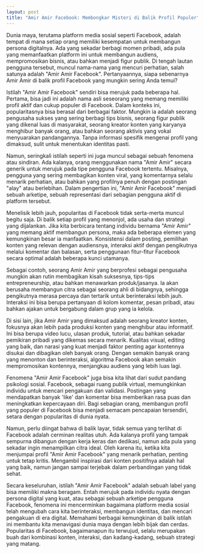 ```yaml
---
layout: post
title: "Amir Amir Facebook: Membongkar Misteri di Balik Profil Populer"
---
```


Dunia maya, terutama platform media sosial seperti Facebook, adalah tempat di mana setiap orang memiliki kesempatan untuk membangun persona digitalnya. Ada yang sekadar berbagi momen pribadi, ada pula yang memanfaatkan platform ini untuk membangun audiens, mempromosikan bisnis, atau bahkan menjadi figur publik. Di tengah lautan pengguna tersebut, muncul nama-nama yang mencuri perhatian, salah satunya adalah "Amir Amir Facebook". Pertanyaannya, siapa sebenarnya Amir Amir di balik profil Facebook yang mungkin sering Anda temui?

Istilah "Amir Amir Facebook" sendiri bisa merujuk pada beberapa hal. Pertama, bisa jadi ini adalah nama asli seseorang yang memang memiliki profil aktif dan cukup populer di Facebook. Dalam konteks ini, popularitasnya bisa berasal dari berbagai faktor. Mungkin ia adalah seorang pengusaha sukses yang sering berbagi tips bisnis, seorang figur publik yang dikenal luas di masyarakat, seorang kreator konten yang karyanya menghibur banyak orang, atau bahkan seorang aktivis yang vokal menyuarakan pandangannya. Tanpa informasi spesifik mengenai profil yang dimaksud, sulit untuk menentukan identitas pasti.

Namun, seringkali istilah seperti ini juga muncul sebagai sebuah fenomena atau sindiran. Ada kalanya, orang menggunakan nama "Amir Amir" secara generik untuk merujuk pada tipe pengguna Facebook tertentu. Misalnya, pengguna yang sering membagikan konten viral, yang komentarnya selalu menarik perhatian, atau bahkan yang profilnya penuh dengan postingan "alay" atau berlebihan. Dalam pengertian ini, "Amir Amir Facebook" menjadi sebuah arketipe, sebuah representasi dari sebagian pengguna aktif di platform tersebut.

Menelisik lebih jauh, popularitas di Facebook tidak serta-merta muncul begitu saja. Di balik setiap profil yang menonjol, ada usaha dan strategi yang dijalankan. Jika kita berbicara tentang individu bernama "Amir Amir" yang memang aktif membangun persona, maka ada beberapa elemen yang kemungkinan besar ia manfaatkan. Konsistensi dalam posting, pemilihan konten yang relevan dengan audiensnya, interaksi aktif dengan pengikutnya melalui komentar dan balasan, serta penggunaan fitur-fitur Facebook secara optimal adalah beberapa kunci utamanya.

Sebagai contoh, seorang Amir Amir yang berprofesi sebagai pengusaha mungkin akan rutin membagikan kisah suksesnya, tips-tips entrepreneurship, atau bahkan menawarkan produk/jasanya. Ia akan berusaha membangun citra sebagai seorang ahli di bidangnya, sehingga pengikutnya merasa percaya dan tertarik untuk berinteraksi lebih jauh. Interaksi ini bisa berupa pertanyaan di kolom komentar, pesan pribadi, atau bahkan ajakan untuk bergabung dalam grup yang ia kelola.

Di sisi lain, jika Amir Amir yang dimaksud adalah seorang kreator konten, fokusnya akan lebih pada produksi konten yang menghibur atau informatif. Ini bisa berupa video lucu, ulasan produk, tutorial, atau bahkan sekadar pemikiran pribadi yang dikemas secara menarik. Kualitas visual, editing yang baik, dan narasi yang kuat menjadi faktor penting agar kontennya disukai dan dibagikan oleh banyak orang. Dengan semakin banyak orang yang menonton dan berinteraksi, algoritma Facebook akan semakin mempromosikan kontennya, menjangkau audiens yang lebih luas lagi.

Fenomena "Amir Amir Facebook" juga bisa kita lihat dari sudut pandang psikologi sosial. Facebook, sebagai ruang publik virtual, memungkinkan individu untuk mencari pengakuan dan validasi. Postingan yang mendapatkan banyak 'like' dan komentar bisa memberikan rasa puas dan meningkatkan kepercayaan diri. Bagi sebagian orang, membangun profil yang populer di Facebook bisa menjadi semacam pencapaian tersendiri, setara dengan popularitas di dunia nyata.

Namun, perlu diingat bahwa di balik layar, tidak semua yang terlihat di Facebook adalah cerminan realitas utuh. Ada kalanya profil yang tampak sempurna dibangun dengan kerja keras dan dedikasi, namun ada pula yang sekadar ingin menampilkan citra ideal. Oleh karena itu, ketika kita menjumpai profil "Amir Amir Facebook" yang menarik perhatian, penting untuk tetap kritis. Mengambil inspirasi dari konten positifnya adalah hal yang baik, namun jangan sampai terjebak dalam perbandingan yang tidak sehat.

Secara keseluruhan, istilah "Amir Amir Facebook" adalah sebuah label yang bisa memiliki makna beragam. Entah merujuk pada individu nyata dengan persona digital yang kuat, atau sebagai sebuah arketipe pengguna Facebook, fenomena ini mencerminkan bagaimana platform media sosial telah mengubah cara kita berinteraksi, membangun identitas, dan mencari pengakuan di era digital. Memahami berbagai kemungkinan di balik istilah ini membantu kita menavigasi dunia maya dengan lebih bijak dan cerdas. Popularitas di Facebook, bagaimanapun itu terwujud, selalu merupakan buah dari kombinasi konten, interaksi, dan kadang-kadang, sebuah strategi yang matang.
